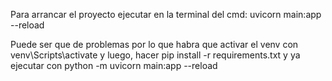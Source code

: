 Para arrancar el proyecto ejecutar en la terminal del cmd: uvicorn main:app --reload

Puede ser que de problemas por lo que habra que activar el venv con venv\Scripts\activate y luego,
hacer pip install -r requirements.txt y ya ejecutar con python -m uvicorn main:app --reload